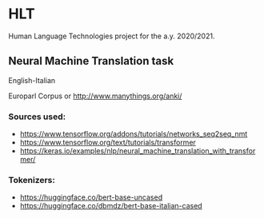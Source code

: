 # HLT
Human Language Technologies project for the a.y. 2020/2021.
## Neural Machine Translation task
English-Italian

Europarl Corpus or http://www.manythings.org/anki/

### Sources used:
- https://www.tensorflow.org/addons/tutorials/networks_seq2seq_nmt
- https://www.tensorflow.org/text/tutorials/transformer
- https://keras.io/examples/nlp/neural_machine_translation_with_transformer/

### Tokenizers:
- https://huggingface.co/bert-base-uncased
- https://huggingface.co/dbmdz/bert-base-italian-cased
